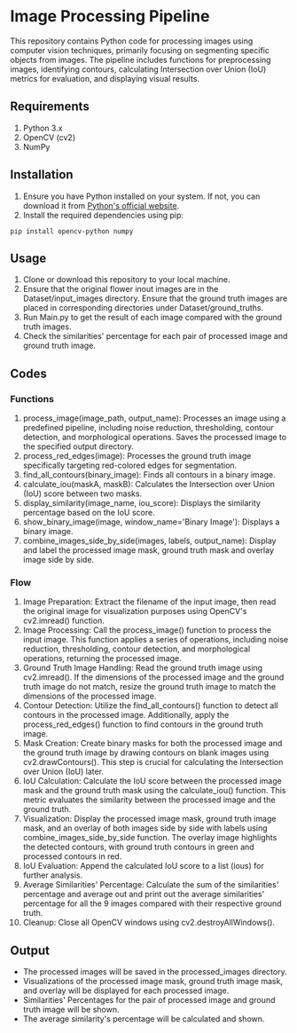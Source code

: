 # Image Processing Pipeline

This repository contains Python code for processing images using computer vision techniques, primarily focusing on segmenting specific objects from images. 
The pipeline includes functions for preprocessing images, identifying contours, calculating Intersection over Union (IoU) metrics for evaluation, and displaying visual results.

## Requirements
1) Python 3.x 
2) OpenCV (cv2)
3) NumPy

## Installation
1) Ensure you have Python installed on your system. If not, you can download it from <a href="hhttps://www.python.org" target="_blank">Python's official website</a>.
2) Install the required dependencies using pip:
```commandline
pip install opencv-python numpy
```

## Usage
1) Clone or download this repository to your local machine.
2) Ensure that the original flower inout images are in the Dataset/input_images directory. 
Ensure that the ground truth images are placed in corresponding directories under Dataset/ground_truths.
3) Run Main.py to get the result of each image compared with the ground truth images.
4) Check the similarities' percentage for each pair of processed image and ground truth image.

## Codes
### Functions
1) process_image(image_path, output_name): Processes an image using a predefined pipeline, including noise reduction, thresholding, contour detection, and morphological operations. 
Saves the processed image to the specified output directory.
2) process_red_edges(image): Processes the ground truth image specifically targeting red-colored edges for segmentation.
3) find_all_contours(binary_image): Finds all contours in a binary image.
4) calculate_iou(maskA, maskB): Calculates the Intersection over Union (IoU) score between two masks.
5) display_similarity(image_name, iou_score): Displays the similarity percentage based on the IoU score.
6) show_binary_image(image, window_name='Binary Image'): Displays a binary image.
7) combine_images_side_by_side(images, labels, output_name): Display and label the processed image mask, ground truth mask and overlay image side by side.

### Flow
1) Image Preparation: Extract the filename of the input image, then read the original image for visualization purposes using OpenCV's cv2.imread() function.
2) Image Processing: Call the process_image() function to process the input image. This function applies a series of operations, including noise reduction, thresholding, contour detection, and morphological operations, returning the processed image.
3) Ground Truth Image Handling: Read the ground truth image using cv2.imread(). If the dimensions of the processed image and the ground truth image do not match, resize the ground truth image to match the dimensions of the processed image.
4) Contour Detection: Utilize the find_all_contours() function to detect all contours in the processed image. Additionally, apply the process_red_edges() function to find contours in the ground truth image.
5) Mask Creation: Create binary masks for both the processed image and the ground truth image by drawing contours on blank images using cv2.drawContours(). This step is crucial for calculating the Intersection over Union (IoU) later.
6) IoU Calculation: Calculate the IoU score between the processed image mask and the ground truth mask using the calculate_iou() function. This metric evaluates the similarity between the processed image and the ground truth.
7) Visualization: Display the processed image mask, ground truth image mask, and an overlay of both images side by side with labels using combine_images_side_by_side function. The overlay image highlights the detected contours, with ground truth contours in green and processed contours in red.
8) IoU Evaluation: Append the calculated IoU score to a list (ious) for further analysis.
9) Average Similarities' Percentage: Calculate the sum of the similarities' percentage and average out and print out the average similarities' percentage for all the 9 images compared with their respective ground truth.
10) Cleanup: Close all OpenCV windows using cv2.destroyAllWindows().

## Output
* The processed images will be saved in the processed_images directory.
* Visualizations of the processed image mask, ground truth image mask, and overlay will be displayed for each processed image.
* Similarities' Percentages for the pair of processed image and ground truth image will be shown.
* The average similarity's percentage will be calculated and shown.